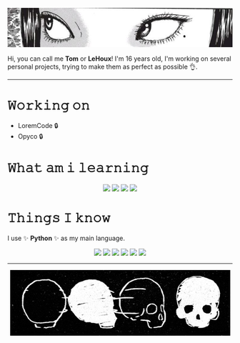 <p aling="center"><img src="img/banner.jpg"></p>

Hi, you can call me **Tom** or **LeHoux**! I'm 16 years old, I'm working on several personal projects, trying to make them as perfect as possible 👌.

---

# 𝚆𝚘𝚛𝚔𝚒𝚗𝚐 𝚘𝚗

- LoremCode 🔒
- Opyco 🔒

# 𝚆𝚑𝚊𝚝 𝚊𝚖 𝚒 𝚕𝚎𝚊𝚛𝚗𝚒𝚗𝚐

<p align="center">
<img src="https://img.shields.io/badge/JavaScript-323330?style=for-the-badge&logo=javascript&logoColor=F7DF1E">
<img src="https://img.shields.io/badge/Node.js-339933?style=for-the-badge&logo=nodedotjs&logoColor=white">
<img src="https://img.shields.io/badge/Dart-0175C2?style=for-the-badge&logo=dart&logoColor=white">
<img src="https://img.shields.io/badge/Flutter-02569B?style=for-the-badge&logo=flutter&logoColor=white">
</p>

# 𝚃𝚑𝚒𝚗𝚐𝚜 𝙸 𝚔𝚗𝚘𝚠

I use ✨ **Python** ✨ as my main language.

<p align="center">
<img src="https://img.shields.io/badge/Python-blue?style=for-the-badge&logo=python&logoColor=white">
<img src="https://img.shields.io/badge/GIT-E44C30?style=for-the-badge&logo=git&logoColor=white">
<img src="https://img.shields.io/badge/Markdown-000000?style=for-the-badge&logo=markdown&logoColor=white">
<img src="https://img.shields.io/badge/conda-342B029.svg?&style=for-the-badge&logo=anaconda&logoColor=white">
<img src="https://img.shields.io/badge/Visual_Studio_Code-0078D4?style=for-the-badge&logo=visual%20studio%20code&logoColor=white">
<img src="https://img.shields.io/badge/Android_Studio-3DDC84?style=for-the-badge&logo=android-studio&logoColor=white">
</p>

---

<p align="center"><img src="img/skulls.gif"></p>
